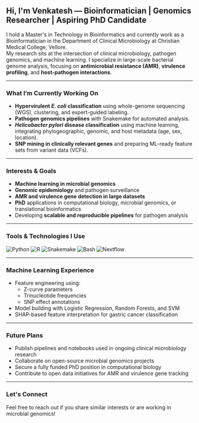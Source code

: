 ## Hi, I'm Venkatesh — Bioinformatician | Genomics Researcher | Aspiring PhD Candidate

I hold a Master's in Technology in Bioinformatics and currently work as a Bioinformatician in the Department of Clinical Microbiology at Christian Medical College, Vellore.  
My research sits at the intersection of clinical microbiology, pathogen genomics, and machine learning. I specialize in large-scale bacterial genome analysis, focusing on **antimicrobial resistance (AMR)**, **virulence profiling**, and **host-pathogen interactions**.

---

### What I’m Currently Working On
- **Hypervirulent _E. coli_ classification** using whole-genome sequencing (WGS), clustering, and expert-guided labeling.
- **Pathogen genomics pipelines** with Snakemake for automated analysis.
- **_Helicobacter pylori_ disease classification** using machine learning, integrating phylogeographic, genomic, and host metadata (age, sex, location).
- **SNP mining in clinically relevant genes** and preparing ML-ready feature sets from variant data (VCFs).

---

### Interests & Goals
- **Machine learning in microbial genomics**
- **Genomic epidemiology** and pathogen surveillance
- **AMR and virulence gene detection in large datasets**
- **PhD** applications in computational biology, microbial genomics, or translational bioinformatics
- Developing **scalable and reproducible pipelines** for pathogen analysis

---

### Tools & Technologies I Use
![Python](https://img.shields.io/badge/Python-3776AB?style=for-the-badge&logo=python&logoColor=white)
![R](https://img.shields.io/badge/R-276DC3?style=for-the-badge&logo=r&logoColor=white)
![Snakemake](https://img.shields.io/badge/Snakemake-000000?style=for-the-badge&logo=snakemake&logoColor=white)
![Bash](https://img.shields.io/badge/Bash-121011?style=for-the-badge&logo=gnu-bash&logoColor=white)
![Nextflow](https://img.shields.io/badge/Nextflow-3C7EBB?style=for-the-badge&logoColor=white)


---

### Machine Learning Experience
- Feature engineering using:
  - Z-curve parameters  
  - Trinucleotide frequencies  
  - SNP effect annotations  
- Model building with Logistic Regression, Random Forests, and SVM
- SHAP-based feature interpretation for gastric cancer classification

---

### Future Plans
- Publish pipelines and notebooks used in ongoing clinical microbiology research  
- Collaborate on open-source microbial genomics projects  
- Secure a fully funded PhD position in computational biology  
- Contribute to open data initiatives for AMR and virulence gene tracking

---

### Let's Connect
Feel free to reach out if you share similar interests or are working in microbial genomics!


